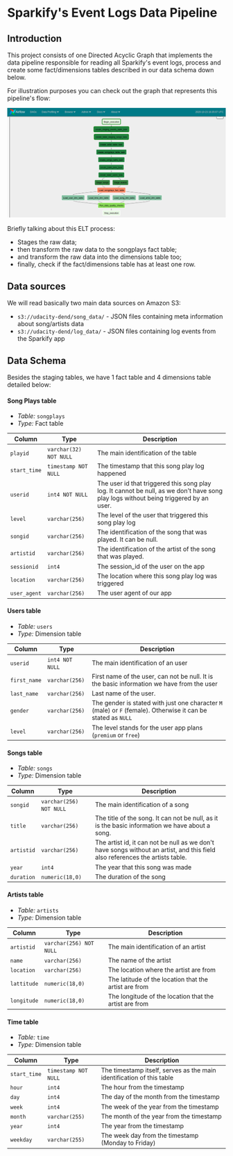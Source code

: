 # Sparkify's Event Logs Data Pipeline

## Introduction

This project consists of one Directed Acyclic Graph that implements the data pipeline responsible for reading all Sparkify's event
logs, process and create some fact/dimensions tables described in our data schema down below.

For illustration purposes you can check out the graph that represents this pipeline's flow:

![Directed Acyclic Graph of this Data Pipeline](https://github.com/rishabh4312/data-pipeline-with-airflow/blob/main/images/dag.png)

Briefly talking about this ELT process: 
 - Stages the raw data;
 - then transform the raw data to the songplays fact table;
 - and transform the raw data into the dimensions table too;
 - finally, check if the fact/dimensions table has at least one row.

## Data sources

We will read basically two main data sources on Amazon S3:

 - `s3://udacity-dend/song_data/` - JSON files containing meta information about song/artists data
 - `s3://udacity-dend/log_data/` - JSON files containing log events from the Sparkify app
 
## Data Schema

Besides the staging tables, we have 1 fact table and 4 dimensions table detailed below:

 #### Song Plays table

- *Table:* `songplays`
- *Type:* Fact table

| Column | Type | Description |
| ------ | ---- | ----------- |
| `playid` | `varchar(32) NOT NULL` | The main identification of the table | 
| `start_time` | `timestamp NOT NULL` | The timestamp that this song play log happened |
| `userid` | `int4 NOT NULL` | The user id that triggered this song play log. It cannot be null, as we don't have song play logs without being triggered by an user.  |
| `level` | `varchar(256)` | The level of the user that triggered this song play log |
| `songid` | `varchar(256)` | The identification of the song that was played. It can be null.  |
| `artistid` | `varchar(256)` | The identification of the artist of the song that was played. |
| `sessionid` | `int4` | The session_id of the user on the app |
| `location` | `varchar(256)` | The location where this song play log was triggered  |
| `user_agent` | `varchar(256)` | The user agent of our app |

#### Users table

- *Table:* `users`
- *Type:* Dimension table

| Column | Type | Description |
| ------ | ---- | ----------- |
| `userid` | `int4 NOT NULL` | The main identification of an user |
| `first_name` | `varchar(256)` | First name of the user, can not be null. It is the basic information we have from the user |
| `last_name` | `varchar(256)` | Last name of the user. |
| `gender` | `varchar(256)` | The gender is stated with just one character `M` (male) or `F` (female). Otherwise it can be stated as `NULL` |
| `level` | `varchar(256)` | The level stands for the user app plans (`premium` or `free`) |


#### Songs table

- *Table:* `songs`
- *Type:* Dimension table

| Column | Type | Description |
| ------ | ---- | ----------- |
| `songid` | `varchar(256) NOT NULL` | The main identification of a song | 
| `title` | `varchar(256)` | The title of the song. It can not be null, as it is the basic information we have about a song. |
| `artistid` | `varchar(256)` | The artist id, it can not be null as we don't have songs without an artist, and this field also references the artists table. |
| `year` | `int4` | The year that this song was made |
| `duration` | `numeric(18,0)` | The duration of the song |


#### Artists table

- *Table:* `artists`
- *Type:* Dimension table

| Column | Type | Description |
| ------ | ---- | ----------- |
| `artistid` | `varchar(256) NOT NULL` | The main identification of an artist |
| `name` | `varchar(256)` | The name of the artist |
| `location` | `varchar(256)` | The location where the artist are from |
| `lattitude` | `numeric(18,0)` | The latitude of the location that the artist are from |
| `longitude` | `numeric(18,0)` | The longitude of the location that the artist are from |

#### Time table

- *Table:* `time`
- *Type:* Dimension table

| Column | Type | Description |
| ------ | ---- | ----------- |
| `start_time` | `timestamp NOT NULL` | The timestamp itself, serves as the main identification of this table |
| `hour` | `int4` | The hour from the timestamp  |
| `day` | `int4` | The day of the month from the timestamp |
| `week` | `int4` | The week of the year from the timestamp |
| `month` | `varchar(255)` | The month of the year from the timestamp |
| `year` | `int4` | The year from the timestamp |
| `weekday` | `varchar(255)` | The week day from the timestamp (Monday to Friday) |
